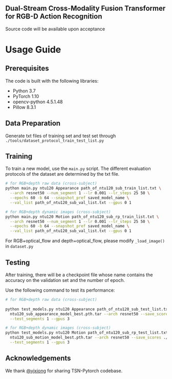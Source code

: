 ## Dual-Stream Cross-Modality Fusion Transformer for RGB-D Action Recognition

Source code will be available upon acceptance

[comment]: <> (This repo holds the code for the work on *Knowledge-Based System* )

[comment]: <> ([[Paper]]&#40;url&#41;)


# Usage Guide

## Prerequisites
The code is built with the following libraries:

- Python 3.7
- PyTorch 1.10
- opencv-python  4.5.1.48
- Pillow 8.3.1

## Data Preparation
Generate txt files of training set and test set through `./tools/dataset_protocol_train_test_list.py`


## Training
To train a new model, use the `main.py` script. The different evaluation protocols of the dataset are determined by the txt file.

```bash
# for RGB+depth raw data (cross-subject) 
python main.py ntu120 Appearance path_of_ntu120_sub_train_list.txt \
  --arch resnet50 --num_segment 1 --lr 0.001 --lr_steps 25 50 \
  --epochs 60 -b 64 --snapshot_pref saved_model_name \
  --val_list path_of_ntu120_sub_val_list.txt --gpus 0 1
```

```bash
# for RGB+depth dynamic images (cross-subject) 
python main.py ntu120 Motion path_of_ntu120_sub_rp_train_list.txt \
  --arch resnet50 --num_segment 1 --lr 0.001 --lr_steps 25 50 \
  --epochs 60 -b 64 --snapshot_pref saved_model_name \
  --val_list path_of_ntu120_sub_val_list.txt --gpus 0 1
```

For RGB+optical_flow and depth+optical_flow, please modify `_load_image()` in `dataset.py`

## Testing
After training, there will be a checkpoint file whose name contains the accuracy on the validation set and the number of epoch.

Use the following command to test its performance:

```bash
# for RGB+depth raw data (cross-subject) 
  
python test_models.py ntu120 Appearance path_of_ntu120_sub_test_list.txt \
  ntu120_sub_appearance_model_best.pth.tar --arch resnet50 --save_scores ./score/ntu120_sub_app_seg1 \
  --test_segments 1 --gpus 3 
```

```bash
# for RGB+depth dynamic images (cross-subject) 
python test_models.py ntu120 Motion path_of_ntu120_sub_rp_test_list.txt \
  ntu120_sub_motion_model_best.pth.tar --arch resnet50 --save_scores ./score/ntu120_sub_mot_seg1 \
  --test_segments 1 --gpus 3 
```


## Acknowledgements
We thank [@yjxiong][yjxiong] for sharing TSN-Pytorch codebase.

[yjxiong]: https://github.com/yjxiong/tsn-pytorch

